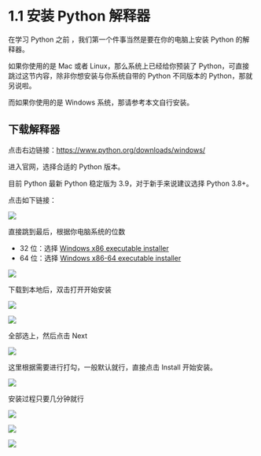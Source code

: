 # 1.1 安装 Python 解释器

在学习 Python 之前 ，我们第一个件事当然是要在你的电脑上安装 Python 的解释器。

如果你使用的是 Mac 或者 Linux，那么系统上已经给你预装了 Python，可直接跳过这节内容，除非你想安装与你系统自带的 Python 不同版本的 Python，那就另说啦。

而如果你使用的是 Windows 系统，那请参考本文自行安装。

## 下载解释器

点击右边链接：https://www.python.org/downloads/windows/

进入官网，选择合适的 Python 版本。

目前 Python 最新 Python 稳定版为 3.9，对于新手来说建议选择 Python 3.8+。

点击如下链接：

![](http://image.iswbm.com/image-20201129172024424.png)

直接跳到最后，根据你电脑系统的位数

- 32 位：选择 [Windows x86 executable installer](https://www.python.org/ftp/python/3.9.0/python-3.9.0.exe)
- 64 位：选择 [Windows x86-64 executable installer](https://www.python.org/ftp/python/3.9.0/python-3.9.0-amd64.exe)

![](http://image.iswbm.com/image-20201129172153677.png)

下载到本地后，双击打开开始安装

![](http://image.iswbm.com/20201207164009.png)

![](http://image.iswbm.com/20201207164148.png)

全部选上，然后点击  Next 

![](http://image.iswbm.com/20201207164207.png)

这里根据需要进行打勾，一般默认就行，直接点击  Install 开始安装。

![](http://image.iswbm.com/20201207164309.png)

安装过程只要几分钟就行

![](http://image.iswbm.com/20201207164451.png)

![](http://image.iswbm.com/20201207164957.png)

![](http://image.iswbm.com/20201207165111.png)